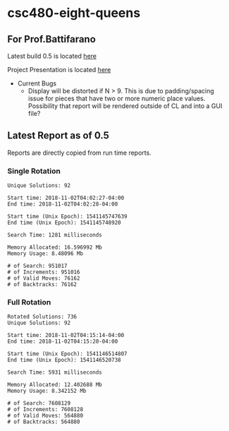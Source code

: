 # csc480-eight-queens

## For Prof.Battifarano
Latest build 0.5 is located [here](https://github.com/nklnkl/csc480-eight-queens/releases/tag/0.5)

Project Presentation is located [here](https://docs.google.com/presentation/d/1twPRI_RlNdrgKMjyvBhqdrHlWd8OMO-Jpkvb7hcwPqQ/edit?usp=sharing)

- Current Bugs
    * Display will be distorted if N > 9. This is due to padding/spacing issue for pieces that have two or more numeric place values. Possibility that report will be rendered outside of CL and into a GUI file?

## Latest Report as of 0.5
Reports are directly copied from run time reports.
### Single Rotation
```
Unique Solutions: 92

Start time: 2018-11-02T04:02:27-04:00
End time: 2018-11-02T04:02:28-04:00

Start time (Unix Epoch): 1541145747639
End time (Unix Epoch): 1541145748920

Search Time: 1281 milliseconds

Memory Allocated: 16.596992 Mb
Memory Usage: 8.48096 Mb

# of Search: 951017
# of Increments: 951016
# of Valid Moves: 76162
# of Backtracks: 76162
```
### Full Rotation
```
Rotated Solutions: 736
Unique Solutions: 92

Start time: 2018-11-02T04:15:14-04:00
End time: 2018-11-02T04:15:20-04:00

Start time (Unix Epoch): 1541146514807
End time (Unix Epoch): 1541146520738

Search Time: 5931 milliseconds

Memory Allocated: 12.402688 Mb
Memory Usage: 8.342152 Mb

# of Search: 7608129
# of Increments: 7608128
# of Valid Moves: 564880
# of Backtracks: 564880
```
